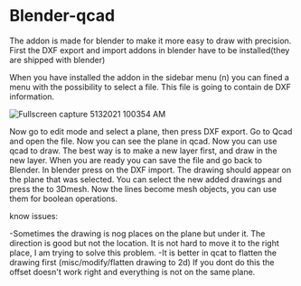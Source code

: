 # Blender-qcad
The addon is made for blender to make it more easy to draw with precision.
First the DXF export and import addons in blender have to be installed(they are shipped with blender)

When you have installed the addon in the sidebar menu (n) you can fined a menu with the possibility to select a file.
This file is going to contain de DXF information.


![Fullscreen capture 5132021 100354 AM](https://user-images.githubusercontent.com/35267283/118097311-cf753080-b3d2-11eb-8724-8f6a09fcce88.jpg)


Now go to edit mode and select a plane, then press DXF export. Go to Qcad and open the file.
Now you can see the plane in qcad. Now you can use qcad to draw.
The best way is to make a new layer first, and draw in the new layer.
When you are ready you can save the file and go back to Blender.
In blender press on the DXF import.
The drawing should appear on the plane that was selected.
You can select the new added drawings and press the to 3Dmesh.
Now the lines become mesh objects, you can use them for boolean operations.

know issues:

-Sometimes the drawing is nog places on the plane but under it. The direction is good but not the location.
It is not hard to move it to the right place, I am trying to solve this problem.
-It is better in qcat to flatten the drawing first (misc/modify/flatten drawing to 2d)
If you dont do this the offset doesn't work right and everything is not on the same plane.

